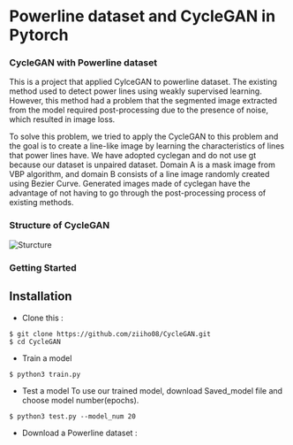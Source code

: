 # Powerline dataset and CycleGAN in Pytorch 

### CycleGAN with Powerline dataset

This is a project that applied CylceGAN to powerline dataset. The existing method used to detect power lines using weakly supervised learning.
However, this method had a problem that the segmented image extracted from the model required post-processing due to the presence of noise, which resulted in image loss. 

To solve this problem, we tried to apply the CycleGAN to this problem and the goal is to create a line-like image by learning the characteristics of lines that power lines have. We have adopted cyclegan and do not use gt because our dataset is unpaired dataset. Domain A is a mask image from VBP algorithm, and domain B consists of a line image randomly created using Bezier Curve. Generated images made of cyclegan have the advantage of not having to go through the post-processing process of existing methods.

### Structure of CycleGAN
![Sturcture](https://user-images.githubusercontent.com/68531659/131618803-9d914725-3afc-4d5d-b0b8-3998ac66a3e3.png)

### Getting Started
## Installation
- Clone this :

```
$ git clone https://github.com/ziiho08/CycleGAN.git
$ cd CycleGAN
```

- Train a model
```
$ python3 train.py
```
- Test a model
To use our trained model, download Saved_model file and choose model number(epochs).
```
$ python3 test.py --model_num 20
```

- Download a Powerline dataset :


